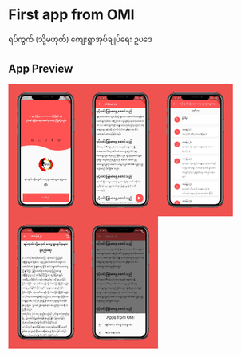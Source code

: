 # First app from OMI
ရပ်ကွက် (သို့မဟုတ်) ကျေးရွာအုပ်ချုပ်ရေး ဥပဒေ

## App Preview
<img src="https://github.com/thukyaw11/mm_law/blob/master/git-markdown/welcome_screen.png?raw=true" width="150" align="left">
<img src="https://github.com/thukyaw11/mm_law/blob/master/git-markdown/about_us.png?raw=true" width="150" align="left">
<img src="https://github.com/thukyaw11/mm_law/blob/master/git-markdown/content_listing.png?raw=true" width="150" align="left">
<img src="https://github.com/thukyaw11/mm_law/blob/master/git-markdown/content_view.png?raw=true" width="150" align="left">
<img src="https://github.com/thukyaw11/mm_law/blob/master/git-markdown/app_from_omi.png?raw=true" width="150" align="left">


